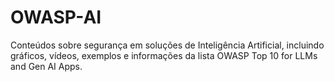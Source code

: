# OWASP-AI
Conteúdos sobre segurança em soluções de Inteligência Artificial, incluindo gráficos, vídeos, exemplos e informações da lista OWASP Top 10 for LLMs and Gen AI Apps.

